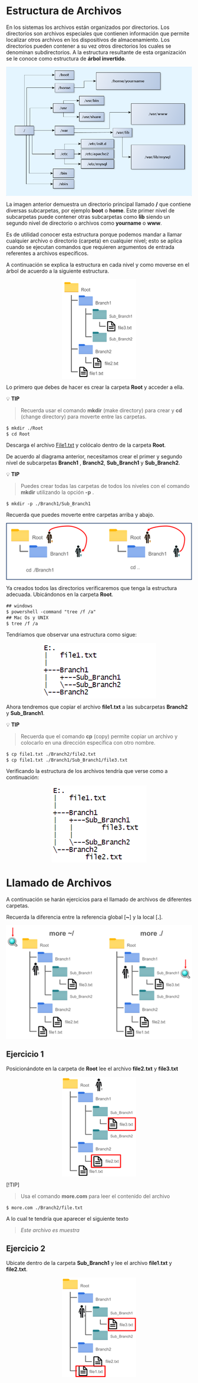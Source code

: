 # Estructura de Archivos

En los sistemas los archivos están organizados por directorios. Los directorios son archivos especiales que contienen información que permite localizar otros archivos en los dispositivos de almacenamiento. Los directorios pueden contener a su vez otros directorios los cuales se denominan subdirectorios. A la estructura resultante de esta organización se le conoce como estructura de **árbol invertido**.

<img src = ./Images/filesystem.png style = "display: block; margin: 0 auto;height: 350px; width:700px;"/>

La imagen anterior demuestra un directorio principal llamado **/** que contiene diversas subcarpetas, por ejemplo **boot** o **home**. Este primer nivel de subcarpetas puede contener otras subcarpetas como **lib** siendo un segundo nivel de directorio o archivos como **yourname** o **www**.

Es de utilidad conocer esta estructura porque podemos mandar a llamar cualquier archivo o directorio (carpeta) en cualquier nivel; esto se aplica cuando se ejecutan comandos que requieren argumentos de entrada referentes a archivos específicos.

A continuación se explica la estructura en cada nivel y como moverse en el árbol de acuerdo a la siguiente estructura.

<img src = ./Images/tree.png style = "display: block; margin: 0 auto;height: 270px; width:200px;"/>

Lo primero que debes de hacer es crear la carpeta **Root** y acceder a ella.


:bulb: **TIP**
> Recuerda usar el comando **mkdir** (make directory) para crear y **cd** (change directory) para moverte entre las carpetas.

```
$ mkdir ./Root
$ cd Root
```

Descarga el archivo [File1.txt](./Root/file1.txt) y colócalo dentro de la carpeta **Root**.

De acuerdo al diagrama anterior, necesitamos crear el primer y segundo nivel de subcarpetas **Branch1** , **Branch2**, **Sub_Branch1** y **Sub_Branch2**.

:bulb: **TIP**
> Puedes crear todas las carpetas de todos los niveles con el comando **mkdir** utilizando la opción **-p** . 
```
$ mkdir -p ./Branch1/Sub_Branch1
```
Recuerda que puedes moverte entre carpetas arriba y abajo.

<img src = ./Images/change.png style = "display: block; margin: 0 auto;"/>


Ya creados todos las directorios verificaremos que tenga la estructura adecuada. Ubicándonos en la carpeta **Root**.
```
## windows
$ powershell -command "tree /f /a" 
## Mac Os y UNIX
$ tree /f /a 
```
Tendriamos que observar una estructura como sigue:

<img src = ./Images/tree1.png style = "display: block; margin: 0 auto;"/>

Ahora tendremos que copiar el archivo **file1.txt** a las subcarpetas **Branch2** y **Sub_Branch1**.

:bulb: **TIP**
>Recuerda que el comando **cp** (copy) permite copiar un archivo y colocarlo en una dirección específica con otro nombre.

```
$ cp file1.txt ./Branch2/file2.txt
$ cp file1.txt ./Branch1/Sub_Branch1/file3.txt
```

Verificando la estructura de los archivos tendría que verse como a continuación:

<img src = ./Images/tree2.png style = "display: block; margin: 0 auto;"/>

# Llamado de Archivos

A continuación se harán ejercicios para el llamado de archivos de diferentes carpetas.

Recuerda la diferencia entre la referencia global [**~**] y la local [**.**].

<img src = ./Images/search.png style = "display: block; margin: 0 auto;"/>


## Ejercicio 1
Posicionándote en la carpeta de **Root** lee el archivo **file2.txt** y **file3.txt**

<img src = ./Images/tree3.png style = "display: block; margin: 0 auto;height: 270px; width:200px;"/>

[!TIP]
> Usa el comando **more.com** para leer el contenido del archivo

```
$ more.com ./Branch2/file.txt
```
A lo cual te tendría que aparecer el siguiente texto
> *Este archivo es muestra*

## Ejercicio 2
Ubicate dentro de la carpeta **Sub_Branch1** y lee el archivo **file1.txt** y **file2.txt**.

<img src = ./Images/tree4.png style = "display: block; margin: 0 auto;height: 270px; width:200px;"/>

